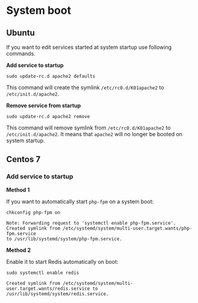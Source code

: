 # System boot

## Ubuntu

If you want to edit services started at system startup use following commands.

**Add service to startup**

```
sudo update-rc.d apache2 defaults
```

This command will create the symlink `/etc/rc0.d/K01apache2` to `/etc/init.d/apache2`.

**Remove service from startup**

```
sudo update-rc.d apache2 remove
```

This command will remove symlink from `/etc/rc0.d/K01apache2` to `/etc/init.d/apache2`.
It means that `apache2` will no longer be booted on system startup.

## Centos 7

### Add service to startup

**Method 1**

If you want to automatically start `php-fpm` on a system boot:

```
chkconfig php-fpm on

Note: Forwarding request to 'systemctl enable php-fpm.service'.
Created symlink from /etc/systemd/system/multi-user.target.wants/php-fpm.service 
to /usr/lib/systemd/system/php-fpm.service.
```

**Method 2**

Enable it to start Redis automatically on boot:

```
sudo systemctl enable redis

Created symlink from /etc/systemd/system/multi-user.target.wants/redis.service to /usr/lib/systemd/system/redis.service.
```
